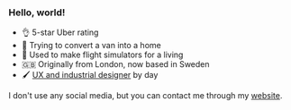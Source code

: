 ### Hello, world!

- 👌 5-star Uber rating
- 🚐 Trying to convert a van into a home
- 🚁 Used to make flight simulators for a living
- 🇬🇧 Originally from London, now based in Sweden
- 🖌 [UX and industrial designer](https://dannytaylor.se) by day

I don't use any social media, but you can contact me through my [website](https://dannytaylor.codes).
